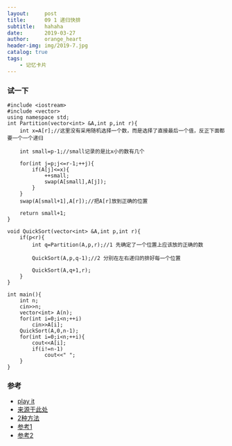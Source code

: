 ```yaml
---
layout:     post
title:      09 1 递归快排
subtitle:   hahaha
date:       2019-03-27
author:     orange_heart
header-img: img/2019-7.jpg
catalog: true
tags:
    - 记忆卡片
---
```


### 试一下

```objc
#include <iostream>
#include <vector>
using namespace std;
int Partition(vector<int> &A,int p,int r){
    int x=A[r];//这里没有采用随机选择一个数，而是选择了直接最后一个值，反正下面都要一个一个递归
    
    int small=p-1;//small记录的是比x小的数有几个
    
    for(int j=p;j<=r-1;++j){
        if(A[j]<=x){
            ++small;
            swap(A[small],A[j]);
        }
    }
    swap(A[small+1],A[r]);//把A[r]放到正确的位置
    
    return small+1;
}
 
void QuickSort(vector<int> &A,int p,int r){
    if(p<r){
        int q=Partition(A,p,r);//1 先确定了一个位置上应该放的正确的数
        
        QuickSort(A,p,q-1);//2 分别在左右递归的排好每一个位置
        
        QuickSort(A,q+1,r);
    }
}
 
int main(){
    int n;
    cin>>n;
    vector<int> A(n);
    for(int i=0;i<n;++i)
        cin>>A[i];
    QuickSort(A,0,n-1);
    for(int i=0;i<n;++i){
        cout<<A[i];
        if(i!=n-1)
            cout<<" ";
    }
}

```

### 参考

- [play it](https://www.nowcoder.com/questionTerminal/3385982ae71d4a1ca8bf3d03614c0325)
- [来源于此处](https://blog.csdn.net/jw903/article/details/35282035)
- [2种方法](https://www.zybuluo.com/Ggmatch/note/1036346)
- [参考1](https://github.com/zhedahht/CodingInterviewChinese2)
- [参考2](https://github.com/gatieme/CodingInterviews)
<!--stackedit_data:
eyJoaXN0b3J5IjpbLTE3OTA3NjE1MzYsLTY0MjkxNTc1LDIwND
YxMjg2NjhdfQ==
-->